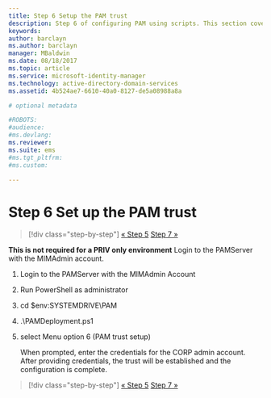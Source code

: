 ```yaml
---
title: Step 6 Setup the PAM trust
description: Step 6 of configuring PAM using scripts. This section covers setting up the necessary trust between the corp and priv domains
keywords:
author: barclayn
ms.author: barclayn
manager: MBaldwin
ms.date: 08/18/2017
ms.topic: article
ms.service: microsoft-identity-manager
ms.technology: active-directory-domain-services
ms.assetid: 4b524ae7-6610-40a0-8127-de5a08988a8a

# optional metadata

#ROBOTS:
#audience:
#ms.devlang:
ms.reviewer:
ms.suite: ems
#ms.tgt_pltfrm:
#ms.custom:

---
```


# Step 6 Set up the PAM trust

> [!div class="step-by-step"]
> [« Step 5](sp1-step5-configuring-pam.md)
> [Step 7 »](sp1-step7-setup-sidhistory-sidfiltering.md)

**This is not required for a PRIV only environment**
Login to the PAMServer with the MIMAdmin account.

1. Login to the PAMServer with the MIMAdmin Account
2. Run PowerShell as administrator
3. cd $env:SYSTEMDRIVE\PAM
4. .\PAMDeployment.ps1
5. select Menu option 6 (PAM trust setup)

   When prompted, enter the credentials for the CORP admin account. After providing credentials, the trust will be established and the configuration is complete.

> [!div class="step-by-step"]
> [« Step 5](sp1-step5-configuring-pam.md)
> [Step 7 »](sp1-step7-setup-sidhistory-sidfiltering.md)
